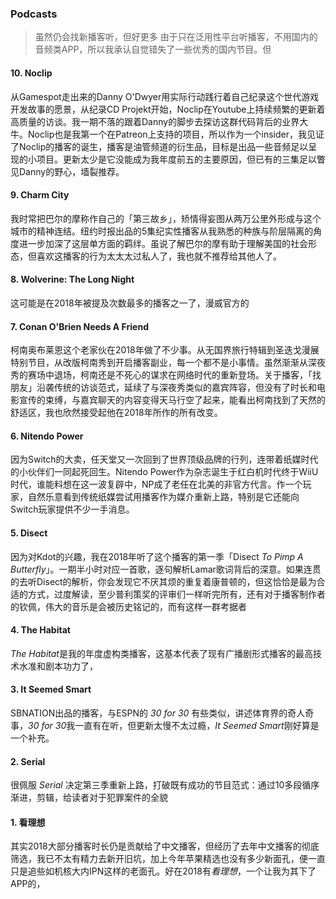 ### Podcasts
> 虽然仍会找新播客听，但好更多  由于只在泛用性平台听播客，不用国内的音频类APP，所以我承认自觉错失了一些优秀的国内节目。但
#### 10. Noclip
从Gamespot走出来的Danny O'Dwyer用实际行动践行着自己纪录这个世代游戏开发故事的愿景，从纪录CD Projekt开始，Noclip在Youtube上持续频繁的更新着高质量的访谈。我一期不落的跟着Danny的脚步去探访这群代码背后的业界大牛。Noclip也是我第一个在Patreon上支持的项目，所以作为一个insider，我见证了Noclip的播客的诞生，播客是油管频道的衍生品，目标是出品一些音频足以呈现的小项目。更新太少是它没能成为我年度前五的主要原因，但已有的三集足以瞥见Danny的野心，墙裂推荐。
#### 9. Charm City
我时常把巴尔的摩称作自己的「第三故乡」，矫情得妄图从两万公里外形成与这个城市的精神连结。纽约时报出品的5集纪实性播客从我熟悉的种族与阶层隔离的角度进一步加深了这层单方面的羁绊。虽说了解巴尔的摩有助于理解美国的社会形态，但喜欢这播客的行为太太太过私人了，我也就不推荐给其他人了。
#### 8. Wolverine: The Long Night
这可能是在2018年被提及次数最多的播客之一了，漫威官方的
#### 7. Conan O'Brien Needs A Friend
柯南奥布莱恩这个老家伙在2018年做了不少事。从无国界旅行特辑到圣迭戈漫展特别节目，从改版柯南秀到开启播客副业，每一个都不是小事情。虽然渐渐从深夜秀的赛场中退场，柯南还是不死心的谋求在网络时代的重新登场。关于播客，「找朋友」沿袭传统的访谈范式，延续了与深夜秀类似的嘉宾阵容，但没有了时长和电影宣传的束缚，与嘉宾聊天的内容变得天马行空了起来，能看出柯南找到了天然的舒适区，我也欣然接受起他在2018年所作的所有改变。
#### 6. Nitendo Power
因为Switch的大卖，任天堂又一次回到了世界顶级品牌的行列，连带着纸媒时代的小伙伴们一同起死回生。Nitendo Power作为杂志诞生于红白机时代终于WiiU时代，谁能料想在这一波复辟中，NP成了老任在北美的非官方代言。作一个玩家，自然乐意看到传统纸媒尝试用播客作为媒介重新上路，特别是它还能向Switch玩家提供不少一手消息。
#### 5. Disect
因为对Kdot的兴趣，我在2018年听了这个播客的第一季「Disect *To Pimp A Butterfly*」。一期半小时对应一首歌，逐句解析Lamar歌词背后的深意。如果连贯的去听Disect的解析，你会发现它不厌其烦的重复着康普顿的，但这恰恰是最为合适的方式，过度解读，至少普利策奖的评审们一样听完所有，还有对于播客制作者的钦佩，伟大的音乐是会被历史铭记的，而有这样一群考据者
#### 4. The Habitat
*The Habitat*是我的年度虚构类播客，这基本代表了现有广播剧形式播客的最高技术水准和剧本功力了，
#### 3. It Seemed Smart
SBNATION出品的播客，与ESPN的 *30 for 30* 有些类似，讲述体育界的奇人奇事，*30 for 30*我一直有在听，但更新太慢不太过瘾，*It Seemed Smart*刚好算是一个补充。
#### 2. Serial
很佩服 *Serial* 决定第三季重新上路，打破既有成功的节目范式：通过10多段循序渐进，剪辑，给读者对于犯罪案件的全貌
#### 1. 看理想
其实2018大部分播客时长仍是贡献给了中文播客，但经历了去年中文播客的彻底筛选，我已不太有精力去新开旧坑，加上今年苹果精选也没有多少新面孔，便一直只是追些如机核大内IPN这样的老面孔。好在2018有*看理想*，一个让我为其下了APP的，
<!--stackedit_data:
eyJoaXN0b3J5IjpbNzc3NTY1MjA3XX0=
-->